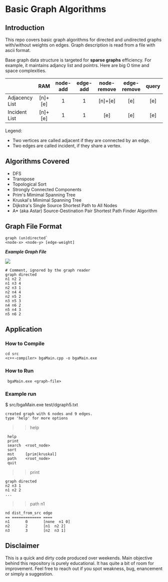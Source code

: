 # Basic Graph Algorithms

## Introduction

This repo covers basic graph algorithms for directed and undirected graphs with/without weights on edges. Graph description is read from a file with ascii format.

Base graph data structure is targeted for **sparse graphs** efficiency. For example, it maintains adjancy list and pointrs. Here are big O time and space complexities.


|                 |    RAM    | node-add | edge-add | node-remove | edge-remove |   query   |
| --------------- |:---------:|:--------:|:--------:|:-----------:|:-----------:|:---------:|
| Adjacency List  |  [n]+[e]  |    1     |     1    |   [n]+[e]   |     [e]     |    [e]    |
| Incident List   |  [n]+[e]  |    1     |     1    |     [e]     |     [e]     |    [e]    |

Legend:
* Two vertices are called adjacent if they are connected by an edge.
* Two edges are called incident, if they share a vertex.

## Algorithms Covered

* DFS
* Transpose
* Topological Sort
* Strongly Connected Components
* Prim's Mimimal Spanning Tree
* Kruskal's Mimimal Spanning Tree
* Dijkstra's Single Source Shortest Path to All Nodes
* A* (aka Astar) Source-Destination Pair Shortest Path Finder Algorithm

## Graph File Format

```
graph (un)directed`
<node-x> <node-y> [edge-weight]
```

***Example Graph File*** 

![](https://github.com/srohit0/BasicGraphAlgorithmsCpp/blob/master/docs/ExampleGraph.JPG)
      
```
# Comment, ignored by the graph reader
graph directed
n1 n2 2
n1 n3 4
n2 n3 1
n2 n4 4
n2 n5 2
n3 n5 3
n4 n6 2
n5 n4 3
n5 n6 2
```

## Application

### How to Compile
```
cd src
<c++-compiler> bgaMain.cpp -o bgaMain.exe
```

### How to Run
``` bgaMain.exe <graph-file>```

### Example run


$ src/bgaMain.exe test/dgraph5.txt
```
created graph with 6 nodes and 9 edges.
type 'help' for more options
```
>> help
```
 help
 print
 search  <root_node>
 sort
 mst     [prim|kruskal]
 path    <root_node>
 quit
 ```
 >> print
 ```
graph directed
n2 n3 1
n1 n2 2
...
```
>> path n1
```
nd dist_from_src edge
== ============= ====
n1       0       [none  n1 0]
n2       2       [n1  n2 2]
n3       3       [n2  n3 1]
```


## Disclaimer

This is a quick and dirty code produced over weekends. Main objective behind this repository is purely educational. It has quite a bit of room for improvement. Feel free to reach out if you spot weakness, bug, enancement or simply a suggestion. 

